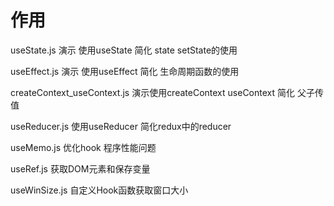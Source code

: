 # 作用

useState.js 演示 使用useState 简化 state setState的使用

useEffect.js 演示 使用useEffect 简化 生命周期函数的使用

createContext_useContext.js 演示使用createContext useContext 简化 父子传值

useReducer.js 使用useReducer 简化redux中的reducer

useMemo.js 优化hook 程序性能问题

useRef.js 获取DOM元素和保存变量

useWinSize.js 自定义Hook函数获取窗口大小
